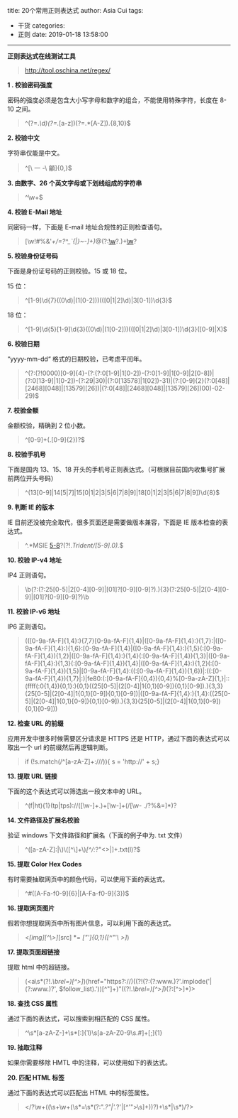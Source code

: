 title: 20个常用正则表达式
author: Asia Cui
tags:
  - 干货
categories:
  - 正则
date: 2019-01-18 13:58:00
---
**正则表达式在线测试工具**

> http://tool.oschina.net/regex/

**1 . 校验密码强度**

密码的强度必须是包含大小写字母和数字的组合，不能使用特殊字符，长度在 8-10 之间。

> ^(?=.*\d)(?=.*[a-z])(?=.*[A-Z]).{8,10}$

**2\. 校验中文**

字符串仅能是中文。

> ^[\ 一 -\ 龥]{0,}$

**3\. 由数字、26 个英文字母或下划线组成的字符串**

> ^\w+$

**4\. 校验 E-Mail 地址**

同密码一样，下面是 E-mail 地址合规性的正则检查语句。

> [\w!#$%&'*+/=?^_`{|}~-]+(?:\.[\w!#$%&'*+/=?^_`{|}~-]+)*@(?:[\w](?:[\w-]*[\w])?\.)+[\w](?:[\w-]*[\w])?

**5\. 校验身份证号码**

下面是身份证号码的正则校验。15 或 18 位。

15 位：

> ^[1-9]\d{7}((0\d)|(1[0-2]))(([0|1|2]\d)|3[0-1])\d{3}$

18 位：

> ^[1-9]\d{5}[1-9]\d{3}((0\d)|(1[0-2]))(([0|1|2]\d)|3[0-1])\d{3}([0-9]|X)$

**6\. 校验日期**

“yyyy-mm-dd“ 格式的日期校验，已考虑平闰年。

> ^(?:(?!0000)[0-9]{4}-(?:(?:0[1-9]|1[0-2])-(?:0[1-9]|1[0-9]|2[0-8])|(?:0[13-9]|1[0-2])-(?:29|30)|(?:0[13578]|1[02])-31)|(?:[0-9]{2}(?:0[48]|[2468][048]|[13579][26])|(?:0[48]|[2468][048]|[13579][26])00)-02-29)$

**7\. 校验金额**

金额校验，精确到 2 位小数。

> ^[0-9]+(.[0-9]{2})?$

**8\. 校验手机号**

下面是国内 13、15、18 开头的手机号正则表达式。（可根据目前国内收集号扩展前两位开头号码）

> ^(13[0-9]|14[5|7]|15[0|1|2|3|5|6|7|8|9]|18[0|1|2|3|5|6|7|8|9])\d{8}$

**9\. 判断 IE 的版本**

IE 目前还没被完全取代，很多页面还是需要做版本兼容，下面是 IE 版本检查的表达式。

> ^.*MSIE [5-8](?:\.[0-9]+)?(?!.*Trident\/[5-9]\.0).*$

**10\. 校验 IP-v4 地址**

IP4 正则语句。

> \b(?:(?:25[0-5]|2[0-4][0-9]|[01]?[0-9][0-9]?)\.){3}(?:25[0-5]|2[0-4][0-9]|[01]?[0-9][0-9]?)\b

**11\. 校验 IP-v6 地址**

IP6 正则语句。

> (([0-9a-fA-F]{1,4}:){7,7}[0-9a-fA-F]{1,4}|([0-9a-fA-F]{1,4}:){1,7}:|([0-9a-fA-F]{1,4}:){1,6}:[0-9a-fA-F]{1,4}|([0-9a-fA-F]{1,4}:){1,5}(:[0-9a-fA-F]{1,4}){1,2}|([0-9a-fA-F]{1,4}:){1,4}(:[0-9a-fA-F]{1,4}){1,3}|([0-9a-fA-F]{1,4}:){1,3}(:[0-9a-fA-F]{1,4}){1,4}|([0-9a-fA-F]{1,4}:){1,2}(:[0-9a-fA-F]{1,4}){1,5}|[0-9a-fA-F]{1,4}:((:[0-9a-fA-F]{1,4}){1,6})|:((:[0-9a-fA-F]{1,4}){1,7}|:)|fe80:(:[0-9a-fA-F]{0,4}){0,4}%[0-9a-zA-Z]{1,}|::(ffff(:0{1,4}){0,1}:){0,1}((25[0-5]|(2[0-4]|1{0,1}[0-9]){0,1}[0-9])\.){3,3}(25[0-5]|(2[0-4]|1{0,1}[0-9]){0,1}[0-9])|([0-9a-fA-F]{1,4}:){1,4}:((25[0-5]|(2[0-4]|1{0,1}[0-9]){0,1}[0-9])\.){3,3}(25[0-5]|(2[0-4]|1{0,1}[0-9]){0,1}[0-9]))

**12\. 检查 URL 的前缀**

应用开发中很多时候需要区分请求是 HTTPS 还是 HTTP，通过下面的表达式可以取出一个 url 的前缀然后再逻辑判断。

> if (!s.match(/^[a-zA-Z]+:\/\//)){ s = 'http://' + s;}

**13\. 提取 URL 链接**

下面的这个表达式可以筛选出一段文本中的 URL。

> ^(f|ht){1}(tp|tps):\/\/([\w-]+\.)+[\w-]+(\/[\w- ./?%&=]*)?

**14\. 文件路径及扩展名校验**

验证 windows 下文件路径和扩展名（下面的例子中为. txt 文件）

> ^([a-zA-Z]\:|\\)\\([^\\]+\\)*[^\/:*?"<>|]+\.txt(l)?$

**15\. 提取 Color Hex Codes**

有时需要抽取网页中的颜色代码，可以使用下面的表达式。

> ^#([A-Fa-f0-9]{6}|[A-Fa-f0-9]{3})$

**16\. 提取网页图片**

假若你想提取网页中所有图片信息，可以利用下面的表达式。

> \<*[img][^\\>]*[src] *= *[\"\']{0,1}([^\"\'\ >]*)

**17\. 提取页面超链接**

提取 html 中的超链接。

> (<a\s*(?!.*\brel=)[^>]*)(href="https?:\/\/)((?!(?:(?:www\.)?'.implode('|(?:www\.)?', $follow_list).'))[^"]+)"((?!.*\brel=)[^>]*)(?:[^>]*)>

**18\. 查找 CSS 属性**

通过下面的表达式，可以搜索到相匹配的 CSS 属性。

> ^\s*[a-zA-Z\-]+\s*[:]{1}\s[a-zA-Z0-9\s.#]+[;]{1}

**19\. 抽取注释**

如果你需要移除 HMTL 中的注释，可以使用如下的表达式。

> <!--(.*?)-->

**20\. 匹配 HTML 标签**

通过下面的表达式可以匹配出 HTML 中的标签属性。

> <\/?\w+((\s+\w+(\s*=\s*(?:".*?"|'.*?'|[\^'">\s]+))?)+\s*|\s*)\/?>
